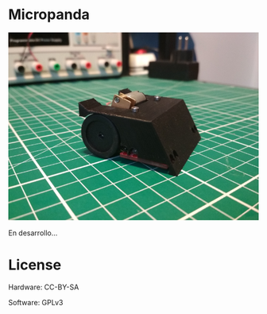 # Micropanda

![](doc/micropanda.png)

En desarrollo...

# License
Hardware: CC-BY-SA

Software: GPLv3

